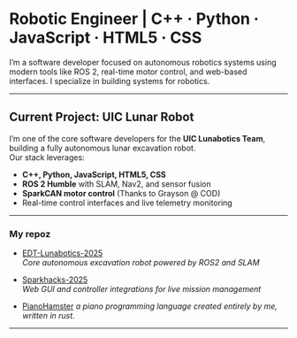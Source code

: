 #  Robotic Engineer | C++ · Python · JavaScript · HTML5 · CSS

I’m a software developer focused on autonomous robotics systems using modern tools like ROS 2, real-time motor control, and web-based interfaces. I specialize in building systems for robotics.

---

##  Current Project: UIC Lunar Robot

I’m one of the core software developers for the **UIC Lunabotics Team**, building a fully autonomous lunar excavation robot.  
Our stack leverages:

-  **C++, Python, JavaScript, HTML5, CSS**
-  **ROS 2 Humble** with SLAM, Nav2, and sensor fusion
-  **SparkCAN motor control** (Thanks to Grayson @ COD)
-  Real-time control interfaces and live telemetry monitoring

---

###  My repoz

-  [EDT-Lunabotics-2025](https://github.com/educationmoment/EDT-Lunabotics-2025)  
  _Core autonomous excavation robot powered by ROS2 and SLAM_

-  [Sparkhacks-2025](https://github.com/educationmoment/Sparkhacks-2025/tree/main)  
  _Web GUI and controller integrations for live mission management_

-  [PianoHamster]([https://github.com/educationmoment/Sparkhacks-2025/tree/main](https://github.com/educationmoment/pianohamster/tree/main))  
  _a piano programming language created entirely by me, written in rust._

---




